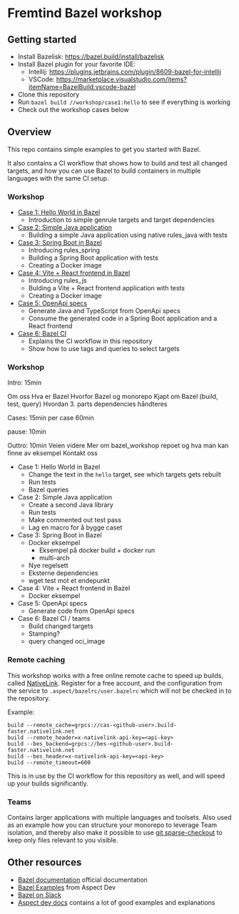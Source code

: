 # Fremtind Bazel workshop

## Getting started
- Install Bazelisk: https://bazel.build/install/bazelisk
- Install Bazel plugin for your favorite IDE:
  - Intellij: https://plugins.jetbrains.com/plugin/8609-bazel-for-intellij
  - VSCode: https://marketplace.visualstudio.com/items?itemName=BazelBuild.vscode-bazel
- Clone this repository
- Run `bazel build //workshop/case1:hello` to see if everything is working
- Check out the workshop cases below 

## Overview
This repo contains simple examples to get you started with Bazel.

It also contains a CI workflow that shows how to build and test all changed targets, and how you can use Bazel to build containers in multiple languages with the same CI setup.

### Workshop
 - [Case 1: Hello World in Bazel](workshop/case1/README.md)
   - Introduction to simple genrule targets and target dependencies
 - [Case 2: Simple Java application](workshop/case2/README.md)
   - Building a simple Java application using native rules_java with tests
 - [Case 3: Spring Boot in Bazel](workshop/case3/README.md)
   - Introducing rules_spring
   - Building a Spring Boot application with tests
   - Creating a Docker image
 - [Case 4: Vite + React frontend in Bazel](workshop/case4/README.md)
   - Introducing rules_js
   - Bulding a Vite + React frontend application with tests
   - Creating a Docker image
 - [Case 5: OpenApi specs](workshop/case5/README.md)
   - Generate Java and TypeScript from OpenApi specs
   - Consume the generated code in a Spring Boot application and a React frontend
 - [Case 6: Bazel CI](workshop/case6/README.md)
   - Explains the CI workflow in this repository
   - Show how to use tags and queries to select targets

### Workshop
Intro: 15min

Om oss
Hva er Bazel
Hvorfor Bazel og monorepo
Kjapt om Bazel (build, test, query)
Hvordan 3. parts dependencies håndteres

Cases:
15min per case
60min

pause: 10min

Outtro: 10min
Veien videre
Mer om bazel_workshop repoet og hva man kan finne av eksempel
Kontakt oss


 - Case 1: Hello World in Bazel
   - Change the text in the `hello` target, see which targets gets rebuilt
   - Run tests
   - Bazel queries
 - Case 2: Simple Java application
   - Create a second Java library
   - Run tests
   - Make commented out test pass
   - Lag en macro for å bygge caset
 - Case 3: Spring Boot in Bazel
   - Docker eksempel
     - Eksempel på docker build + docker run
     - multi-arch
   - Nye regelsett
   - Eksterne dependencies
   - wget test mot et endepunkt
 - Case 4: Vite + React frontend in Bazel
   - Docker eksempel
 - Case 5: OpenApi specs
   - Generate code from OpenApi specs
 - Case 6: Bazel CI / teams
   - Build changed targets
   - Stamping?
   - query changed oci_image

### Remote caching
This workshop works with a free online remote cache to speed up builds, called [NativeLink](https://app.nativelink.com/).
Register for a free account, and the configuration from the service to `.aspect/bazelrc/user.bazelrc` which will not be checked in to the repository.

Example:
```
build --remote_cache=grpcs://cas-<github-user>.build-faster.nativelink.net
build --remote_header=x-nativelink-api-key=<api-key>
build --bes_backend=grpcs://bes-<github-user>.build-faster.nativelink.net
build --bes_header=x-nativelink-api-key=<api-key>
build --remote_timeout=600
```

This is in use by the CI workflow for this repository as well, and will speed up your builds significantly.

### Teams
Contains larger applications with multiple languages and toolsets.
Also used as an example how you can structure your monorepo to leverage Team isolation, and thereby also make it possible to use [git sparse-checkout](https://github.blog/2020-01-17-bring-your-monorepo-down-to-size-with-sparse-checkout/) to keep only files relevant to you visible. 


## Other resources
- [Bazel documentation](https://bazel.build/start) official documentation
- [Bazel Examples](https://github.com/aspect-build/bazel-examples) from Aspect Dev
- [Bazel on Slack](https://bazelbuild.slack.com)
- [Aspect dev docs](https://docs.aspect.build/) contains a lot of good examples and explanations
